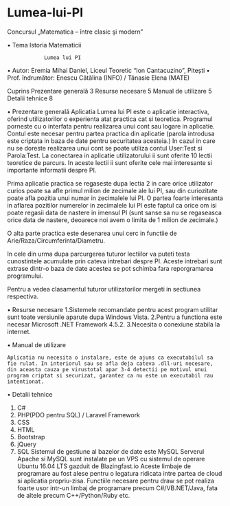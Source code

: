 # Lumea-lui-PI

Concursul
„Matematica – între clasic şi modern”

•	Tema Istoria Matematicii



				Lumea lui PI







•	Autor: Eremia Mihai Daniel, Liceul Teoretic “Ion Cantacuzino”, Pitești
•	Prof. îndrumător: Enescu Cătălina (INFO) / Tănasie Elena (MATE)
















Cuprins
Prezentare generală	3
Resurse necesare	5
Manual de utilizare	5
Detalii tehnice	8









•	Prezentare generală
Aplicatia Lumea lui PI este o aplicatie interactiva, oferind utilizatorilor o experienta atat practica cat si teoretica. Programul porneste cu o interfata pentru realizarea unui cont sau logare in aplicatie. Contul este necesar pentru partea practica din aplicatie (parola introdusa este criptata in baza de date pentru securitatea acesteia.) In cazul in care nu se doreste realizarea unui cont se poate utiliza contul User:Test si Parola:Test.
La conectarea in aplicatie utilizatorului ii sunt oferite 10 lectii teoretice de parcurs. In aceste lectii ii sunt oferite cele mai interesante si importante informatii despre PI.

Prima aplicatie practica se regaseste dupa lectia 2 in care orice utilizator curios poate sa afle primul milion de zecimale ale lui PI, sau din curiozitate poate afla pozitia unui numar in zecimalele lui PI. O partea foarte interesanta in aflarea pozitilor numerelor in zecimalele lui PI este faptul ca orice om isi poate regasii data de nastere in imensul PI (sunt sanse sa nu se regaseasca orice data de nastere, deoarece noi avem o limita de 1 milion de zecimale.)

O alta parte practica este desenarea unui cerc in functiie de Arie/Raza/Circumferinta/Diametru.

In cele din urma dupa parcurgerea tuturor lectiilor va puteti testa cunostintele acumulate prin cateva intrebari despre PI.
Aceste intrebari sunt extrase dintr-o baza de date acestea se pot schimba fara reporgramarea programului.

Pentru a vedea clasamentul tuturor utilizatorilor mergeti in sectiunea respectiva.

•	Resurse necesare
1.Sistemele recomandate pentru acest program utilitar sunt toate versiunile aparute dupa Windows Vista.
2.Pentru a functiona este necesar Microsoft .NET Framework 4.5.2.
3.Necesita o conexiune stabila la internet.

•	Manual de utilizare

	Aplicatia nu necesita o instalare, este de ajuns ca executabilul sa fie rulat. In interiorul sau se afla deja cateva .dll-uri necesare, din aceasta cauza pe virustotal apar 3-4 detectii pe motivul unui program criptat si securizat, garantez ca nu este un executabil rau intentionat.

•	Detalii tehnice
1.	C#
2.	PHP(PDO pentru SQL) / Laravel Framework
3.	CSS
4.	HTML
5.	Bootstrap
6.	jQuery
7.	SQL
Sistemul de gestiune al bazelor de date este MySQL
Serverul Apache si MySQL sunt instalate pe un VPS cu sistemul de operare Ubuntu 16.04 LTS gazduit de Blazingfast.io
Aceste limbaje de programare au fost alese pentru o legatura ridicata intre partea de cloud si aplicatia propriu-zisa.
Functiile necesare pentru draw se pot realiza foarte usor intr-un limbaj de programare precum C#/VB.NET/Java, fata de altele precum C++/Python/Ruby etc.
